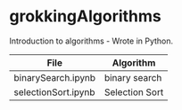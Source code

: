 # grokkingAlgorithms
Introduction to algorithms - Wrote in Python.

| File | Algorithm |
| --- | --- |
| binarySearch.ipynb | binary search |
| selectionSort.ipynb | Selection Sort|